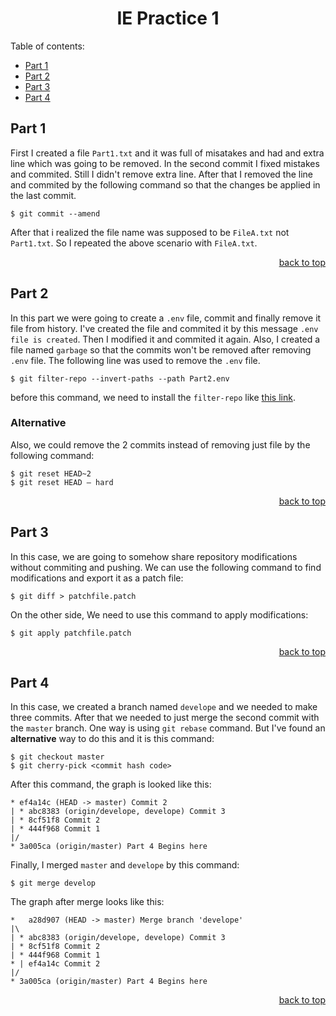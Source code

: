 <h1 align="center" id="top">IE Practice 1</h1>

Table of contents:
- <a href="#part-1">Part 1</a>
- <a href="#part-2">Part 2</a>
- <a href="#part-3">Part 3</a>
- <a href="#part-4">Part 4</a>

## Part 1

First I created a file `Part1.txt` and it was full of misatakes and had and extra line which was going to be removed. In the second commit I fixed mistakes and commited. Still I didn't remove extra line. After that I removed the line and commited by the following command so that the changes be applied in the last commit.

```
$ git commit --amend
```

After that i realized the file name was supposed to be `FileA.txt` not `Part1.txt`. So I repeated the above scenario with `FileA.txt`.

<div align="right">
<a href="#top">back to top</a>
</div>

## Part 2

In this part we were going to create a `.env` file, commit and finally remove it file from history. I've created the file and commited it by this message `.env file is created`. Then I modified it and commited it again. Also, I created a file named `garbage` so that the commits won't be removed after removing `.env` file. The following line was used to remove the `.env` file.

```
$ git filter-repo --invert-paths --path Part2.env
```

before this command, we need to install the `filter-repo` like [this link](https://github.com/newren/git-filter-repo/blob/main/INSTALL.md).

### Alternative

Also, we could remove the 2 commits instead of removing just file by the following command:

```
$ git reset HEAD~2
$ git reset HEAD — hard
```

<div align="right">
<a href="#top">back to top</a>
</div>

## Part 3

In this case, we are going to somehow share repository modifications without commiting and pushing. We can use the following command to find modifications and export it as a patch file:

```
$ git diff > patchfile.patch
```

On the other side, We need to use this command to apply modifications:

```
$ git apply patchfile.patch
```

<div align="right">
<a href="#top">back to top</a>
</div>

## Part 4

In this case, we created a branch named `develope` and we needed to make three commits. After that we needed to just merge the second commit with the `master` branch. One way is using `git rebase` command. But I've found an **alternative** way to do this and it is this command:

```
$ git checkout master
$ git cherry-pick <commit hash code>
```

After this command, the graph is looked like this:

```
* ef4a14c (HEAD -> master) Commit 2
| * abc8383 (origin/develope, develope) Commit 3
| * 8cf51f8 Commit 2
| * 444f968 Commit 1
|/  
* 3a005ca (origin/master) Part 4 Begins here
```

Finally, I merged `master` and `develope` by this command:

```
$ git merge develop
```

The graph after merge looks like this:

```
*   a28d907 (HEAD -> master) Merge branch 'develope'
|\  
| * abc8383 (origin/develope, develope) Commit 3
| * 8cf51f8 Commit 2
| * 444f968 Commit 1
* | ef4a14c Commit 2
|/  
* 3a005ca (origin/master) Part 4 Begins here
```

<div align="right">
<a href="#top">back to top</a>
</div>
